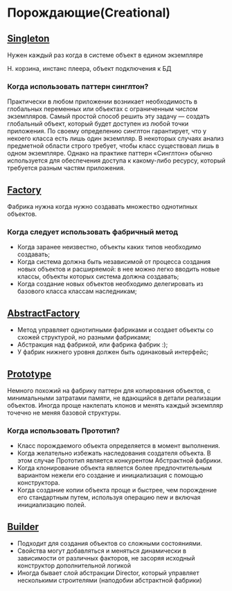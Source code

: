 # Порождающие(Creational)

## [Singleton](./01-Singleton.js)

Нужен каждый раз когда в системе объект в едином экземпляре

Н. корзина, инстанс плеера, объект подключения к БД

### Когда использовать паттерн синглтон?
Практически в любом приложении возникает необходимость в глобальных переменных или объектах с ограниченным числом экземпляров. Самый простой способ решить эту задачу — создать глобальный объект, который будет доступен из любой точки приложения. По своему определению синглтон гарантирует, что у некоего класса есть лишь один экземпляр. В некоторых случаях анализ предметной области строго требует, чтобы класс существовал лишь в одном экземпляре. Однако на практике паттерн «Синглтон» обычно используется для обеспечения доступа к какому-либо ресурсу, который требуется разным частям приложения.

## [Factory](02-Factory.js)

Фабрика нужна когда нужно создавать множество однотипных объектов.
### Когда следует использовать фабричный метод
* Когда заранее неизвестно, объекты каких типов необходимо создавать;
* Когда система должна быть независимой от процесса создания новых объектов и расширяемой: в нее можно легко вводить новые классы, объекты которых система должна создавать;
* Когда создание новых объектов необходимо делегировать из базового класса классам наследникам;

## [AbstractFactory](03-AbstractFactory.js)

* Метод управляет однотипными фабриками и создает объекты со схожей структурой, но разными фабриками;
* Абстракция над фабрикой, или фабрика фабрик :);
* У фабрик нижнего уровня должен быть одинаковый интерфейс;

## [Prototype](04-Prototype.js)

Немного похожий на фабрику паттерн для копирования объектов, с минимальными затратами памяти, не вдающийся в детали реализации объектов.  Иногда проще наклепать клонов и менять каждый экземпляр точечно не меняя базовой структуры.
### Когда использовать Прототип?
* Класс порождаемого объекта определяется в момент выполнения.
* Когда желательно избежать наследования создателя объекта. В этом случае Прототип является конкурентом Абстрактной фабрики.
* Когда клонирование объекта является более предпочтительным вариантом нежели его создание и инициализация с помощью конструктора.
* Когда создание копии объекта проще и быстрее, чем порождение его стандартным путем, используя операцию new и включая инициализацию полей.

## [Builder](05-Builder.js)
* Подходит для создания объектов со сложными состояниями.
* Свойства могут добавляться и меняться динамически в зависимости от различных факторов, не засоряя исходный конструктор дополнительной логикой
* Иногда бывает слой абстракции Director, который управляет несколькими строителями (наподобии абстрактной фабрики)